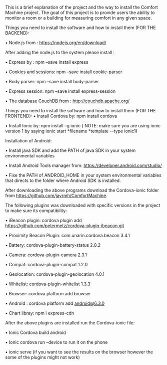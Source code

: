 This is a brief explanation of the project and the way to install the Comfort Machine project.  The goal of this project is to provide users the ability to monitor a room or a building for measuring comfort in any given space.

Things you need to install the software and how to install them (FOR THE BACKEND):

•	Node.js from : https://nodejs.org/en/download/ 

After adding the node.js to the system please install : 

•	Express by : npm –save install express

•	Cookies and sessions: npm –save install cookie-parser

•	Body parser: npm –save install  body-parser

•	Express session: npm –save install express-session 

•	The database CouchDB  from : http://couchdb.apache.org/


Things you need to install the software and how to install them (FOR THE FRONTEND):
•	Install Cordova by: npm install cordova

•	Install Ionic by: npm install –g ionic ( NOTE: make sure you are using ionic version 1 by saying ionic start *filename *template --type ionic1)

Installation of Android: 

•	Install java SDK and add the PATH of java SDK in your system environmental variables

•	Install Android Tools manager from: https://developer.android.com/studio/  

•	Fixe the PATH of ANDROID_HOME in your system environmental variables that directs to the folder where Android SDK is installed.

After downloading the above programs download the Cordova-ionic folder from https://github.com/jayrmh/ComfortMachine. 

The following plugins was downloaded with specific versions in the project to make sure its compatibility: 

•	iBeacon plugin: cordova plugin add https://github.com/petermetz/cordova-plugin-ibeacon.git

•	Proximity Beacon Plugin: com.unarin.cordova.beacon 3.4.1


•	Battery: cordova-plugin-battery-status 2.0.2

•	Camera: cordova-plugin-camera 2.3.1

•	Compat: cordova-plugin-compat 1.2.0


•	Geolocation: cordova-plugin-geolocation 4.0.1

•	Whitelist: cordova-plugin-whitelist 1.3.3


•	Browser:  cordova platform add browser

•	Android : cordova platform add android@6.3.0


•	Chart libray: npm i express-cdn

After the above plugins are installed run the Cordova-ionic file:

•	Ionic Cordova build android

•	Ionic cordova run –device to run it on the phone 


•	ionic serve (if you want to see the results on the browser however the some of the plugins might not work) 
  







